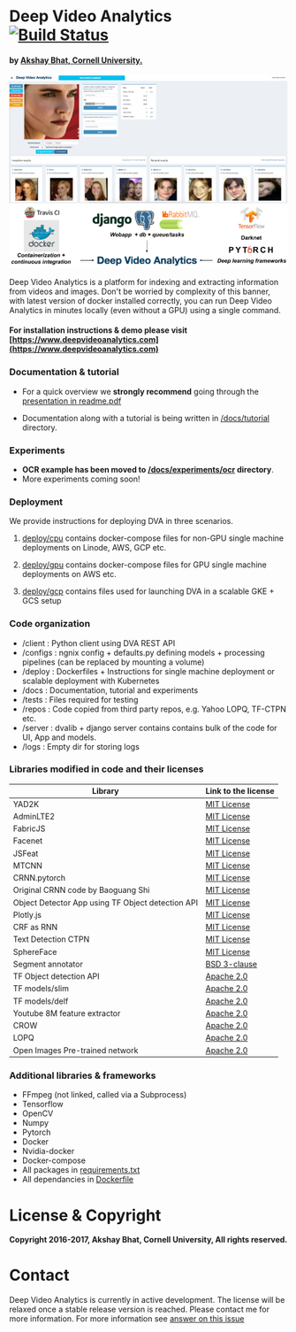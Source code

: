 # Deep Video Analytics &nbsp; &nbsp; [![Build Status](https://travis-ci.org/AKSHAYUBHAT/DeepVideoAnalytics.svg?branch=master)](https://travis-ci.org/AKSHAYUBHAT/DeepVideoAnalytics)
#### by [Akshay Bhat, Cornell University.](http://www.akshaybhat.com)  

![UI Screenshot](docs/figures/emma.png "Emma Watson, from poster of her latest subject appropriate movie The Circle")
![Banner](docs/figures/banner_small.png "banner")

Deep Video Analytics is a platform for indexing and extracting information from videos and images.
Don't be worried by complexity of this banner, with latest version of docker installed correctly,
you can run Deep Video Analytics in minutes locally (even without a GPU) using a single command.

#### For installation instructions & demo please visit [https://www.deepvideoanalytics.com](https://www.deepvideoanalytics.com)

### Documentation & tutorial

- For a quick overview we **strongly recommend** going through the [presentation in readme.pdf](/docs/readme.pdf)

- Documentation along with a tutorial is being written in [/docs/tutorial](/docs/tutorial) directory.

### Experiments

- **OCR example has been moved to [/docs/experiments/ocr](/docs/experiments/ocr) directory**.
- More experiments coming soon!

### Deployment

We provide instructions for deploying DVA in three scenarios.

1. [deploy/cpu](/deploy/cpu) contains docker-compose files for non-GPU single machine deployments on Linode, AWS, GCP etc.

2. [deploy/gpu](/deploy/gpu) contains docker-compose files for GPU single machine deployments on AWS etc.

3. [deploy/gcp](/deploy/gcp) contains files used for launching DVA in a scalable GKE + GCS setup

### Code organization

- /client : Python client using DVA REST API
- /configs : ngnix config + defaults.py defining models + processing pipelines (can be replaced by mounting a volume)
- /deploy : Dockerfiles + Instructions for single machine deployment or scalable deployment with Kubernetes
- /docs : Documentation, tutorial and experiments
- /tests : Files required for testing
- /repos : Code copied from third party repos, e.g. Yahoo LOPQ, TF-CTPN etc.
- /server : dvalib + django server contains contains bulk of the code for UI, App and models.
- /logs : Empty dir for storing logs

### Libraries modified in code and their licenses

| Library  | Link to the license | 
| -------- | ------------------- |
| YAD2K  |  [MIT License](https://github.com/allanzelener/YAD2K/blob/master/LICENSE)  |
| AdminLTE2  |  [MIT License](https://github.com/almasaeed2010/AdminLTE/blob/master/LICENSE) |
| FabricJS |  [MIT License](https://github.com/kangax/fabric.js/blob/master/LICENSE)  |
| Facenet   |  [MIT License](https://github.com/davidsandberg/facenet)  |
| JSFeat   |  [MIT License](https://inspirit.github.io/jsfeat/)  |
| MTCNN   |  [MIT License](https://github.com/kpzhang93/MTCNN_face_detection_alignment)  |
| CRNN.pytorch  |  [MIT License](https://github.com/meijieru/crnn.pytorch/blob/master/LICENSE.md)  |
| Original CRNN code by Baoguang Shi  |  [MIT License](https://github.com/bgshih/crnn) |
| Object Detector App using TF Object detection API |  [MIT License](https://github.com/datitran/Object-Detector-App) | 
| Plotly.js |  [MIT License](https://github.com/plotly/plotly.js/blob/master/LICENSE) | 
| CRF as RNN  |  [MIT License](https://github.com/sadeepj/crfasrnn_keras/blob/master/LICENSE) | 
| Text Detection CTPN  |  [MIT License](https://github.com/eragonruan/text-detection-ctpn/LICENSE) | 
| SphereFace  |  [MIT License](https://github.com/wy1iu/sphereface/blob/master/license) |
| Segment annotator  |   [BSD 3-clause](https://github.com/kyamagu/js-segment-annotator/blob/master/LICENSE) |
| TF Object detection API  | [Apache 2.0](https://github.com/tensorflow/models/tree/master/research/object_detection) |
| TF models/slim  | [Apache 2.0](https://github.com/tensorflow/models/tree/master/research/slim) |
| TF models/delf  | [Apache 2.0](https://github.com/tensorflow/models/tree/master/research/delf) |
| Youtube 8M feature extractor  | [Apache 2.0](https://github.com/google/youtube-8m) |
| CROW   |  [Apache 2.0](https://github.com/yahoo/crow/blob/master/LICENSE)  | 
| LOPQ   |  [Apache 2.0](https://github.com/yahoo/lopq/blob/master/LICENSE)  | 
| Open Images Pre-trained network  |  [Apache 2.0](https://github.com/openimages/dataset/blob/master/LICENSE) |


### Additional libraries & frameworks

* FFmpeg (not linked, called via a Subprocess)
* Tensorflow 
* OpenCV
* Numpy
* Pytorch
* Docker
* Nvidia-docker
* Docker-compose
* All packages in [requirements.txt](/requirements.txt)
* All dependancies in [Dockerfile](/deploy/dockerfiles/Dockerfile)



# License & Copyright

**Copyright 2016-2017, Akshay Bhat, Cornell University, All rights reserved.**

# Contact

Deep Video Analytics is currently in active development.
The license will be relaxed once a stable release version is reached.
Please contact me for more information. For more information see [answer on this issue](https://github.com/AKSHAYUBHAT/DeepVideoAnalytics/issues/29)
 
